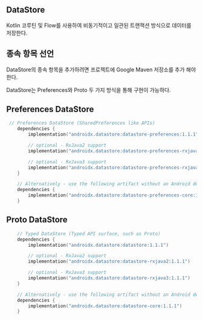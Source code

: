 ## DataStore
Kotlin 코루틴 및 Flow를 사용하여 비동기적이고 일관된 트랜잭션 방식으로 데이터를 저장한다.

## 종속 항목 선언
DataStore의 종속 항목을 추가하려면 프로젝트에 Google Maven 저장소를 추가 해야 한다.

DataStore는 Preferences와 Proto 두 가지 방식을 통해 구현이 가능하다.

## Preferences DataStore
```Kotlin
 // Preferences DataStore (SharedPreferences like APIs)
    dependencies {
        implementation("androidx.datastore:datastore-preferences:1.1.1")

        // optional - RxJava2 support
        implementation("androidx.datastore:datastore-preferences-rxjava2:1.1.1")

        // optional - RxJava3 support
        implementation("androidx.datastore:datastore-preferences-rxjava3:1.1.1")
    }

    // Alternatively - use the following artifact without an Android dependency.
    dependencies {
        implementation("androidx.datastore:datastore-preferences-core:1.1.1")
    }
```

## Proto DataStore
```Kotlin
    // Typed DataStore (Typed API surface, such as Proto)
    dependencies {
        implementation("androidx.datastore:datastore:1.1.1")

        // optional - RxJava2 support
        implementation("androidx.datastore:datastore-rxjava2:1.1.1")

        // optional - RxJava3 support
        implementation("androidx.datastore:datastore-rxjava3:1.1.1")
    }

    // Alternatively - use the following artifact without an Android dependency.
    dependencies {
        implementation("androidx.datastore:datastore-core:1.1.1")
    }
```